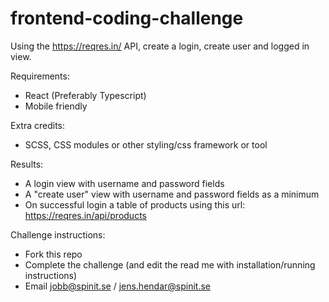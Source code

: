 # frontend-coding-challenge

Using the https://reqres.in/ API, create a login, create user and logged in view.

Requirements:
- React (Preferably Typescript)
- Mobile friendly

Extra credits:
- SCSS, CSS modules or other styling/css framework or tool

Results:
- A login view with username and password fields
- A "create user" view with username and password fields as a minimum
- On successful login a table of products using this url: https://reqres.in/api/products


Challenge instructions:
- Fork this repo
- Complete the challenge (and edit the read me with installation/running instructions)
- Email jobb@spinit.se / jens.hendar@spinit.se
